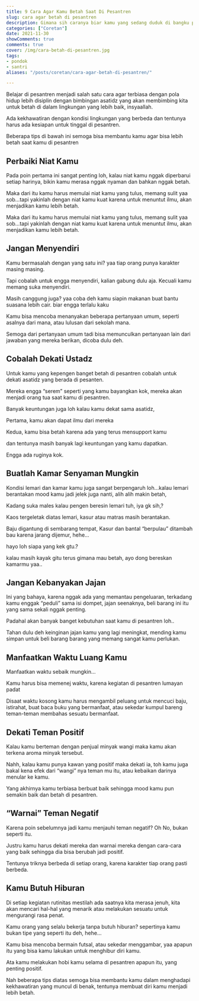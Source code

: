 ```yaml
---
title: 9 Cara Agar Kamu Betah Saat Di Pesantren
slug: cara agar betah di pesantren
description: Gimana sih caranya biar kamu yang sedang duduk di bangku pesantren bisa betah?
categories: ["Coretan"]
date: 2021-11-30
showComments: true
comments: true
cover: /img/cara-betah-di-pesantren.jpg
tags:
- pondok
- santri
aliases: "/posts/coretan/cara-agar-betah-di-pesantren/"

---
```

Belajar di pesantren menjadi salah satu cara agar terbiasa dengan pola hidup lebih disiplin dengan bimbingan asatidz yang akan membimbing kita untuk betah di dalam lingkungan yang lebih baik, insyaallah.

Ada kekhawatiran dengan kondisi lingkungan yang berbeda dan tentunya harus ada kesiapan untuk tinggal di pesantren.

Beberapa tips di bawah ini semoga bisa membantu kamu agar bisa lebih betah saat kamu di pesantren

## Perbaiki Niat Kamu

Pada poin pertama ini sangat penting loh, kalau niat kamu nggak diperbarui setiap harinya, bikin kamu merasa nggak nyaman dan bahkan nggak betah.

Maka dari itu kamu harus memulai niat kamu yang tulus, memang sulit yaa sob…tapi yakinlah dengan niat kamu kuat karena untuk menuntut ilmu, akan menjadikan kamu lebih betah.

Maka dari itu kamu harus memulai niat kamu yang tulus, memang sulit yaa sob…tapi yakinlah dengan niat kamu kuat karena untuk menuntut ilmu, akan menjadikan kamu lebih betah.

## Jangan Menyendiri

Kamu bermasalah dengan yang satu ini? yaa tiap orang punya karakter masing masing.

Tapi cobalah untuk engga menyendiri, kalian gabung dulu aja. Kecuali kamu memang suka menyendiri.

Masih canggung juga? yaa coba deh kamu siapin makanan buat bantu suasana lebih cair. biar engga terlalu kaku

Kamu bisa mencoba menanyakan beberapa pertanyaan umum, seperti asalnya dari mana, atau lulusan dari sekolah mana.

Semoga dari pertanyaan umum tadi bisa memunculkan pertanyaan lain dari jawaban yang mereka berikan, dicoba dulu deh.

## Cobalah Dekati Ustadz

Untuk kamu yang kepengen banget betah di pesantren cobalah untuk dekati asatidz yang berada di pesanten.

Mereka engga “serem” seperti yang kamu bayangkan kok, mereka akan menjadi orang tua saat kamu di pesantren.

Banyak keuntungan juga loh kalau kamu dekat sama asatidz,

Pertama, kamu akan dapat ilmu dari mereka

Kedua, kamu bisa betah karena ada yang terus mensupport kamu

dan tentunya masih banyak lagi keuntungan yang kamu dapatkan.

Engga ada ruginya kok.

## Buatlah Kamar Senyaman Mungkin

Kondisi lemari dan kamar kamu juga sangat berpengaruh loh…kalau lemari berantakan mood kamu jadi jelek juga nanti, alih alih makin betah,

Kadang suka males kalau pengen beresin lemari tuh, iya gk sih,?

Kaos tergeletak diatas lemari, kasur atau matras masih berantakan.

Baju digantung di sembarang tempat, Kasur dan bantal “berpulau” ditambah bau karena jarang dijemur, hehe…

hayo loh siapa yang kek gtu.?

kalau masih kayak gitu terus gimana mau betah, ayo dong bereskan kamarmu yaa..

## Jangan Kebanyakan Jajan

Ini yang bahaya, karena nggak ada yang memantau pengeluaran, terkadang kamu enggak “peduli” sama isi dompet, jajan seenaknya, beli barang ini itu yang sama sekali nggak penting.

Padahal akan banyak banget kebutuhan saat kamu di pesantren loh..

Tahan dulu deh keinginan jajan kamu yang lagi meningkat, mending kamu simpan untuk beli barang barang yang memang sangat kamu perlukan.

## Manfaatkan Waktu Luang Kamu

Manfaatkan waktu sebaik mungkin…

Kamu harus bisa memenej waktu, karena kegiatan di pesantren lumayan padat

Disaat waktu kosong kamu harus mengambil peluang untuk mencuci baju, istirahat, buat baca buku yang bermanfaat, atau sekedar kumpul bareng teman-teman membahas sesuatu bermanfaat.

## Dekati Teman Positif

Kalau kamu berteman dengan penjual minyak wangi maka kamu akan terkena aroma minyak tersebut.

Nahh, kalau kamu punya kawan yang positif maka dekati ia, toh kamu juga bakal kena efek dari “wangi” nya teman mu itu, atau kebaikan darinya menular ke kamu.

Yang akhirnya kamu terbiasa berbuat baik sehingga mood kamu pun semakin baik dan betah di pesantren.

## “Warnai” Teman Negatif

Karena poin sebelumnya jadi kamu menjauhi teman negatif? Oh No, bukan seperti itu.

Justru kamu harus dekati mereka dan warnai mereka dengan cara-cara yang baik sehingga dia bisa berubah jadi positif.

Tentunya triknya berbeda di setiap orang, karena karakter tiap orang pasti berbeda.

## Kamu Butuh Hiburan

Di setiap kegiatan rutinitas mestilah ada saatnya kita merasa jenuh, kita akan mencari hal-hal yang menarik atau melakukan sesuatu untuk mengurangi rasa penat.

Kamu orang yang selalu bekerja tanpa butuh hiburan? sepertinya kamu bukan tipe yang seperti itu deh, hehe…

Kamu bisa mencoba bermain futsal, atau sekedar menggambar, yaa apapun itu yang bisa kamu lakukan untuk menghibur diri kamu.

Ata kamu melakukan hobi kamu selama di pesantren apapun itu, yang penting positif.

Nah beberapa tips diatas semoga bisa membantu kamu dalam menghadapi kekhawatiran yang muncul di benak, tentunya membuat diri kamu menjadi lebih betah.
